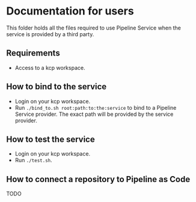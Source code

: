 # Documentation for users

This folder holds all the files required to use Pipeline Service when the service is
provided by a third party.

## Requirements

* Access to a kcp workspace.

## How to bind to the service

* Login on your kcp workspace.
* Run `./bind_to.sh root:path:to:the:service` to bind to a Pipeline Service provider. The
exact path will be provided by the service provider.

## How to test the service

* Login on your kcp workspace.
* Run `./test.sh`.

## How to connect a repository to Pipeline as Code

TODO
